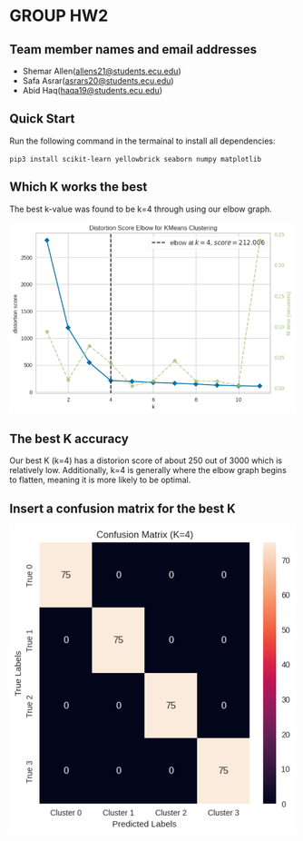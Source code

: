 # GROUP HW2

## Team member names and email addresses
- Shemar Allen(allens21@students.ecu.edu)
- Safa Asrar(asrars20@students.ecu.edu)
- Abid Haq(haqa19@students.ecu.edu)

## Quick Start
Run the following command in the termainal to install all dependencies:

`pip3 install scikit-learn yellowbrick seaborn numpy matplotlib`


## Which K works the best
The best k-value was found to be k=4 through using our elbow graph. 

![Elbow](elbow.png)

## The best K accuracy
Our best K (k=4) has a distorion score of about 250 out of 3000 which is relatively low. Additionally, k=4 is generally where the elbow graph begins to flatten, meaning it is more likely to be optimal.


## Insert a confusion matrix for the best K
![Confusion Matrix](confusion_matrix.png)
